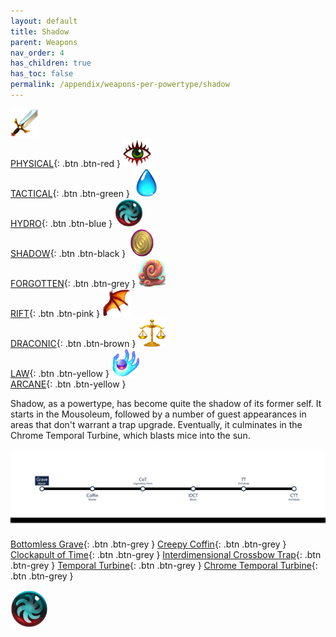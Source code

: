 ```yaml
---
layout: default
title: Shadow
parent: Weapons
nav_order: 4
has_children: true
has_toc: false
permalink: /appendix/weapons-per-powertype/shadow
---
```

[<img src="/assets/images/physical.png" alt="Physical" width="45" height="45"> <br><span class="fs-2">PHYSICAL</span>](/appendix/weapons-per-powertype/physical){: .btn .btn-red } [<img src="/assets/images/tactical.png" alt="Tactical" width="45" height="45"> <br><span class="fs-2">TACTICAL</span>](/appendix/weapons-per-powertype/tactical){: .btn .btn-green } [<img src="/assets/images/hydro.png" alt="Hydro" width="45" height="45"> <br><span class="fs-2">HYDRO</span>](/appendix/weapons-per-powertype/hydro){: .btn .btn-blue } [<img src="/assets/images/shadow.png" alt="Shadow" width="45" height="45"><br><span class="fs-2">SHADOW</span>](/appendix/weapons-per-powertype/shadow){: .btn .btn-black } [<img src="/assets/images/forgotten.png" alt="Forgotten" width="45" height="45"> <br><span class="fs-2">FORGOTTEN</span>](/appendix/weapons-per-powertype/forgotten){: .btn .btn-grey } [<img src="/assets/images/rift.png" alt="Rift" width="45" height="45"> <br><span class="fs-2">RIFT</span>](/appendix/weapons-per-powertype/rift){: .btn .btn-pink } [<img src="/assets/images/draconic.png" alt="Draconic" width="45" height="45"> <br><span class="fs-2">DRACONIC</span>](/appendix/weapons-per-powertype/draconic){: .btn .btn-brown } [<img src="/assets/images/law.png" alt="Law" width="45" height="45"> <br><span class="fs-2">LAW</span>](/appendix/weapons-per-powertype/law){: .btn .btn-yellow }  [<img src="/assets/images/arcane.png" alt="Arcane" width="45" height="45"> <br><span class="fs-2">ARCANE</span>](/appendix/weapons-per-powertype/arcane){: .btn .btn-yellow }

Shadow, as a powertype, has become quite the shadow of its former self. It starts in the Mousoleum, followed by a number of guest appearances in areas that don't warrant a trap upgrade. Eventually, it culminates in the Chrome Temporal Turbine, which blasts mice into the sun.

<img src="/assets/images/shadow-progression.png" alt="shadow progression">


<span class="fs-1">[Bottomless Grave](/appendix/weapons-per-powertype/shadow/bg){: .btn .btn-grey } </span><span class="fs-1"> [Creepy Coffin](/appendix/weapons-per-powertype/shadow/coffin){: .btn .btn-grey } </span><span class="fs-1"> [Clockapult of Time](/appendix/weapons-per-powertype/shadow/cot){: .btn .btn-grey } </span><span class="fs-1"> [Interdimensional Crossbow Trap](/appendix/weapons-per-powertype/shadow/idct){: .btn .btn-grey } </span><span class="fs-1"> [Temporal Turbine](/appendix/weapons-per-powertype/shadow/tt){: .btn .btn-grey } </span><span class="fs-1"> [Chrome Temporal Turbine](/appendix/weapons-per-powertype/shadow/ctt){: .btn .btn-grey } </span>


<img src="/assets/images/shadow.png" alt="Shadow">
